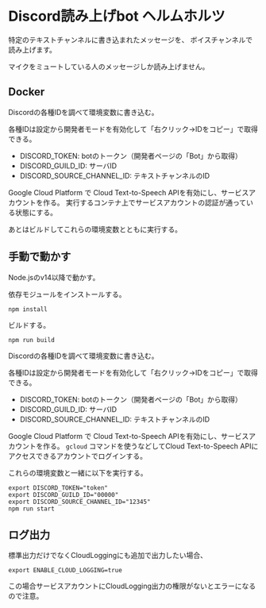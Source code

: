 # Discord読み上げbot ヘルムホルツ

特定のテキストチャンネルに書き込まれたメッセージを、
ボイスチャンネルで読み上げます。

マイクをミュートしている人のメッセージしか読み上げません。

## Docker

Discordの各種IDを調べて環境変数に書き込む。

各種IDは設定から開発者モードを有効化して「右クリック→IDをコピー」で取得できる。

* DISCORD_TOKEN: botのトークン（開発者ページの「Bot」から取得）
* DISCORD_GUILD_ID: サーバID
* DISCORD_SOURCE_CHANNEL_ID: テキストチャンネルのID

Google Cloud Platform で Cloud Text-to-Speech APIを有効にし、サービスアカウントを作る。
実行するコンテナ上でサービスアカウントの認証が通っている状態にする。

あとはビルドしてこれらの環境変数とともに実行する。

## 手動で動かす

Node.jsのv14以降で動かす。

依存モジュールをインストールする。

```
npm install
```

ビルドする。

```
npm run build
```

Discordの各種IDを調べて環境変数に書き込む。

各種IDは設定から開発者モードを有効化して「右クリック→IDをコピー」で取得できる。

* DISCORD_TOKEN: botのトークン（開発者ページの「Bot」から取得）
* DISCORD_GUILD_ID: サーバID
* DISCORD_SOURCE_CHANNEL_ID: テキストチャンネルのID

Google Cloud Platform で Cloud Text-to-Speech APIを有効にし、サービスアカウントを作る。
`gcloud` コマンドを使うなどしてCloud Text-to-Speech APIにアクセスできるアカウントでログインする。

これらの環境変数と一緒に以下を実行する。

```
export DISCORD_TOKEN="token"
export DISCORD_GUILD_ID="00000"
export DISCORD_SOURCE_CHANNEL_ID="12345"
npm run start
```

## ログ出力

標準出力だけでなくCloudLoggingにも追加で出力したい場合、

```
export ENABLE_CLOUD_LOGGING=true
```

この場合サービスアカウントにCloudLogging出力の権限がないとエラーになるので注意。